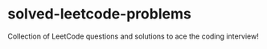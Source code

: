# solved-leetcode-problems
Collection of LeetCode questions and solutions to ace the coding interview!
